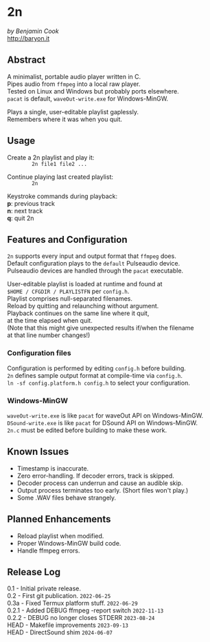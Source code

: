 # 2n

*by Benjamin Cook*\
<http://baryon.it>

## Abstract

A minimalist, portable audio player written in C.\
Pipes audio from `ffmpeg` into a local raw player.\
Tested on Linux and Windows but probably ports elsewhere.\
`pacat` is default, `waveOut-write.exe` for Windows-MinGW.

Plays a single, user-editable playlist gaplessly.\
Remembers where it was when you quit.

## Usage

Create a 2n playlist and play it:\
`        2n file1 file2 ...`
	
Continue playing last created playlist:\
`        2n`

Keystroke commands during playback:\
**p**: previous track\
**n**: next track\
**q**: quit 2n

## Features and Configuration

`2n` supports every input and output format that `ffmpeg` does.\
Default configuration plays to the `default` Pulseaudio device.\
Pulseaudio devices are handled through the `pacat` executable.

User-editable playlist is loaded at runtime and found at\
`$HOME / CFGDIR / PLAYLISTFN` per `config.h`.\
Playlist comprises null-separated filenames.\
Reload by quitting and relaunching without argument.\
Playback continues on the same line where it quit,\
at the time elapsed when quit.\
(Note that this might give unexpected results if/when the filename\
at that line number changes!)

### Configuration files

Configuration is performed by editing `config.h` before building.\
`2n` defines sample output format at compile-time via `config.h`.\
`ln -sf config.platform.h config.h` to select your configuration.

### Windows-MinGW

`waveOut-write.exe` is like `pacat` for waveOut API on Windows-MinGW.\
`DSound-write.exe` is like `pacat` for DSound API on Windows-MinGW.\
`2n.c` must be edited before building to make these work.

## Known Issues

- Timestamp is inaccurate.
- Zero error-handling. If decoder errors, track is skipped.
- Decoder process can underrun and cause an audible skip.
- Output process terminates too early. (Short files won't play.)
- Some .WAV files behave strangely.

## Planned Enhancements

- Reload playlist when modified.
- Proper Windows-MinGW build code.
- Handle ffmpeg errors.

## Release Log
0.1 - Initial private release.\
0.2 - First git publication. `2022-06-25`\
0.3a - Fixed Termux platform stuff. `2022-06-29`\
0.2.1 - Added DEBUG ffmpeg -report switch `2022-11-13`\
0.2.2 - DEBUG no longer closes STDERR `2023-08-24`\
HEAD - Makefile improvements `2023-09-13`\
HEAD - DirectSound shim `2024-06-07`
